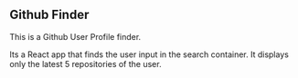 ## Github Finder

This is a Github User Profile finder.

Its a React app that finds the user input in the search container. It displays only the latest 5 repositories of the user.